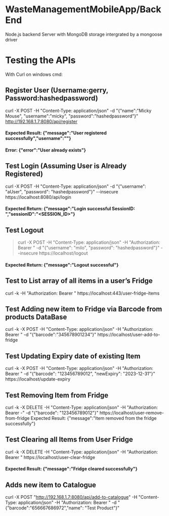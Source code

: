 # WasteManagementMobileApp/BackEnd
Node.js backend Server with MongoDB storage intergrated by a mongoose driver  

# Testing the APIs
With Curl on windows cmd: 

## Register User (Username:gerry, Password:hashedpassword)
curl -X POST -H "Content-Type: application/json" -d "{\"name\":\"Micky Mouse\", \"username\":\"micky\", \"password\":\"hashedpassword\"}" http://192.168.1.7:8080/api/register
 #### Expected Result: {"message":"User registered successfully","username":"<USERNAME>"}
 #### Error: {"error":"User already exists"}

## Test Login (Assuming User is Already Registered)
curl -X POST -H "Content-Type: application/json" -d "{\"username\": \"aUser\", \"password\": \"hashedpassword\"}" --insecure https://localhost:8080/api/login
#### Expected Return: {"message":"Login successful SessionID: ","sessionID":"<SESSION_ID>"}

## Test Logout
>curl -X POST -H "Content-Type: application/json" -H "Authorization: Bearer <Token from login>" -d "{\"username\": \"milo\", \"password\": \"hashedpassword\"}" --insecure https://localhost/logout
 #### Expected Return: {"message":"Logout successful"}

## Test to List array of all items in a user’s Fridge
curl -k -H "Authorization: Bearer <Token>" https://localhost:443/user-fridge-items

## Test Adding new item to Fridge via Barcode from products DataBase
curl -k -X POST -H "Content-Type: application/json" -H "Authorization: Bearer <Auth Token>" -d "{\"barcode\":\"345678901234\"}" https://localhost/user-add-to-fridge

## Test Updating Expiry date of existing Item
curl -k -X POST -H "Content-Type: application/json" -H "Authorization: Bearer <Auth Token>" -d "{\"barcode\": \"123456789012\", \"newExpiry\": \"2023-12-31\"}" https://localhost/update-expiry

## Test Removing Item from Fridge
curl -k -X DELETE -H "Content-Type: application/json" -H "Authorization: Bearer <Token>-" -d "{\"barcode\": \"123456789012\"}" https://localhost/user-remove-from-fridge
Expected Result: {"message":"Item removed from the fridge successfully"}

## Test Clearing all Items from User Fridge 
curl -k -X DELETE -H "Content-Type: application/json" -H "Authorization: Bearer <Token>" https://localhost/user-clear-fridge
#### Expected Result: {"message":"Fridge cleared successfully"}

## Adds new item to Catalogue
curl -X POST "http://192.168.1.7:8080/api/add-to-catalogue" -H "Content-Type: application/json" -H "Authorization: Bearer <Token>" -d "{\"barcode\":\"656667686972\",\"name\": \"Test Product\"}"

